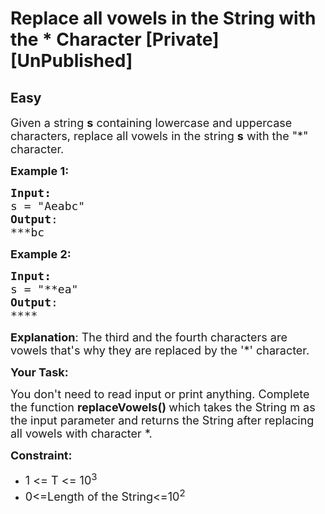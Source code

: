# Replace all vowels in the String with the * Character [Private][UnPublished]
## Easy 
<div class="problem-statement">
                <p></p><p><span style="font-size:18px">Given a string <strong>s</strong> containing lowercase and uppercase characters, replace all vowels in the string <strong>s</strong> with the "*" character.</span></p>

<p><span style="font-size:18px"><strong>Example 1:</strong></span></p>

<pre><span style="font-size:18px"><strong>Input:</strong></span>
<span style="font-size:18px">s = "Aeabc" </span>
<span style="font-size:18px"><strong>Output</strong>:</span>
<span style="font-size:18px">***bc
</span></pre>

<p><strong><span style="font-size:18px">Example 2:</span></strong></p>

<pre><span style="font-size:18px"><strong>Input:</strong></span>
<span style="font-size:18px">s = "**ea"</span>
<span style="font-size:18px"><strong>Output</strong>:</span>
<span style="font-size:18px">****</span></pre>

<p><span style="font-size:18px"><strong>Explanation</strong>: The third and the fourth characters are vowels that's why they are replaced by the '*' character.</span></p>

<p><span style="font-size:18px"><strong>Your Task:</strong></span></p>

<p><span style="font-size:18px">You don't need to read input or print anything. Complete the function <strong>replaceVowels()&nbsp;</strong>which takes the String m as the input parameter and returns the String after replacing all vowels with character *.</span></p>

<p><span style="font-size:18px"><strong>Constraint:</strong></span></p>

<ul>
	<li><span style="font-size:18px">1 &lt;= T &lt;= 10<sup>3</sup></span></li>
	<li><span style="font-size:18px">0&lt;=Length of the String&lt;=10<sup>2</sup></span></li>
</ul>
 <p></p>
            </div>